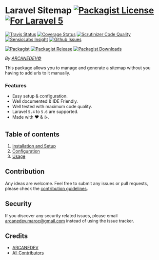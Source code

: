 # Laravel Sitemap [![Packagist License][badge_license]](LICENSE.md) [![For Laravel 5][badge_laravel]][link-github-repo]

[![Travis Status][badge_build]][link-travis]
[![Coverage Status][badge_coverage]][link-scrutinizer]
[![Scrutinizer Code Quality][badge_quality]][link-scrutinizer]
[![SensioLabs Insight][badge_insight]][link-insight]
[![Github Issues][badge_issues]][link-github-issues]

[![Packagist][badge_package]][link-packagist]
[![Packagist Release][badge_release]][link-packagist]
[![Packagist Downloads][badge_downloads]][link-packagist]

*By [ARCANEDEV&copy;](http://www.arcanedev.net/)*

This package allows you to manage and generate a sitemap without you having to add urls to it manually.

### Features

  * Easy setup &amp; configuration.
  * Well documented &amp; IDE Friendly.
  * Well tested with maximum code quality.
  * Laravel `5.4` to `5.6` are supported.
  * Made with :heart: &amp; :coffee:.
  
## Table of contents

1. [Installation and Setup](_docs/1-Installation-and-Setup.md)
2. [Configuration](_docs/2-Configuration.md)
3. [Usage](_docs/3-Usage.md)

## Contribution

Any ideas are welcome. Feel free to submit any issues or pull requests, please check the [contribution guidelines](CONTRIBUTING.md).

## Security

If you discover any security related issues, please email arcanedev.maroc@gmail.com instead of using the issue tracker.

## Credits

- [ARCANEDEV][link-author]
- [All Contributors][link-contributors]

[badge_laravel]:      https://img.shields.io/badge/Laravel-5.4%20to%205.6-orange.svg?style=flat-square
[badge_license]:      https://img.shields.io/packagist/l/arcanedev/laravel-sitemap.svg?style=flat-square
[badge_build]:        https://img.shields.io/travis/ARCANEDEV/LaravelSitemap.svg?style=flat-square
[badge_coverage]:     https://img.shields.io/scrutinizer/coverage/g/ARCANEDEV/LaravelSitemap.svg?style=flat-square
[badge_quality]:      https://img.shields.io/scrutinizer/g/ARCANEDEV/LaravelSitemap.svg?style=flat-square
[badge_insight]:      https://img.shields.io/sensiolabs/i/40aabf97-8e78-4574-9560-a9ad89704937.svg?style=flat-square
[badge_issues]:       https://img.shields.io/github/issues/ARCANEDEV/LaravelSitemap.svg?style=flat-square
[badge_package]:      https://img.shields.io/badge/package-arcanedev/laravel--sitemap-blue.svg?style=flat-square
[badge_release]:      https://img.shields.io/packagist/v/arcanedev/laravel-sitemap.svg?style=flat-square
[badge_downloads]:    https://img.shields.io/packagist/dt/arcanedev/laravel-sitemap.svg?style=flat-square

[link-author]:        https://github.com/arcanedev-maroc
[link-github-repo]:   https://github.com/ARCANEDEV/LaravelSitemap
[link-github-issues]: https://github.com/ARCANEDEV/LaravelSitemap/issues
[link-contributors]:  https://github.com/ARCANEDEV/LaravelSitemap/graphs/contributors
[link-packagist]:     https://packagist.org/packages/arcanedev/laravel-sitemap
[link-travis]:        https://travis-ci.org/ARCANEDEV/LaravelSitemap
[link-scrutinizer]:   https://scrutinizer-ci.com/g/ARCANEDEV/LaravelSitemap/?branch=master
[link-insight]:       https://insight.sensiolabs.com/projects/40aabf97-8e78-4574-9560-a9ad89704937
